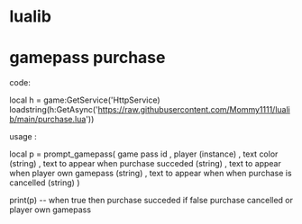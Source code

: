 # lualib

# gamepass purchase

code:

local h = game:GetService('HttpService)
loadstring(h:GetAsync('https://raw.githubusercontent.com/Mommy1111/lualib/main/purchase.lua'))

usage : 

local p = prompt_gamepass( game pass id , player (instance) , text color (string) , text to appear when purchase succeded (string) , text to appear when player own gamepass (string) , text to appear when when purchase is cancelled (string) )

print(p) -- when true then purchase succeded if false purchase cancelled or player own gamepass
